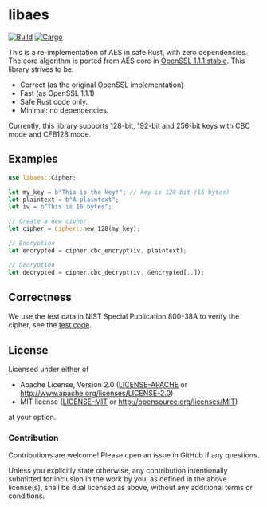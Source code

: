 # libaes

[![Build](https://github.com/keepsimple1/libaes/workflows/Build%20and%20Test/badge.svg)](https://github.com/keepsimple1/libaes/actions)
[![Cargo](https://img.shields.io/crates/v/libaes.svg)](https://crates.io/crates/libaes)

This is a re-implementation of AES in safe Rust, with zero dependencies. The core algorithm is ported
from AES core in [OpenSSL 1.1.1 stable](https://github.com/openssl/openssl/blob/OpenSSL_1_1_1-stable/crypto/aes/aes_core.c).
This library strives to be:

- Correct (as the original OpenSSL implementation)
- Fast (as OpenSSL 1.1.1)
- Safe Rust code only.
- Minimal: no dependencies.

Currently, this library supports 128-bit, 192-bit and 256-bit keys with CBC mode and CFB128 mode.

## Examples

```rust
use libaes::Cipher;

let my_key = b"This is the key!"; // key is 128-bit (16 bytes)
let plaintext = b"A plaintext";
let iv = b"This is 16 bytes";

// Create a new cipher
let cipher = Cipher::new_128(my_key);

// Encryption
let encrypted = cipher.cbc_encrypt(iv, plaintext);

// Decryption
let decrypted = cipher.cbc_decrypt(iv, &encrypted[..]);

```

## Correctness

We use the test data in NIST Special Publication 800-38A to verify the cipher, see the [test code](tests/aes.rs).

## License

Licensed under either of

 * Apache License, Version 2.0 ([LICENSE-APACHE](LICENSE-APACHE) or http://www.apache.org/licenses/LICENSE-2.0)
 * MIT license ([LICENSE-MIT](LICENSE-MIT) or http://opensource.org/licenses/MIT)

at your option.

### Contribution

Contributions are welcome! Please open an issue in GitHub if any questions.

Unless you explicitly state otherwise, any contribution intentionally submitted
for inclusion in the work by you, as defined in the above license(s), shall be
dual licensed as above, without any additional terms or conditions.
